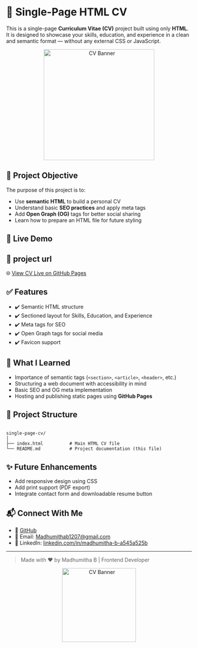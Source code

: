 # 💼 Single-Page HTML CV

This is a single-page **Curriculum Vitae (CV)** project built using only **HTML**. It is designed to showcase your skills, education, and experience in a clean and semantic format — without any external CSS or JavaScript.

<p align="center">
  <img src="https://i.pinimg.com/originals/a0/ca/d3/a0cad338302e8edd92b5a63bf7299d7c.gif" alt="CV Banner" width="300" />
</p>

## 📌 Project Objective

The purpose of this project is to:

- Use **semantic HTML** to build a personal CV
- Understand basic **SEO practices** and apply meta tags
- Add **Open Graph (OG)** tags for better social sharing
- Learn how to prepare an HTML file for future styling

## 🚀 Live Demo

## 🚀  project url 

🌐 [View CV Live on GitHub Pages](https://madhu1207-coder.github.io/single-page-cv/)



## ✅ Features

- ✔️ Semantic HTML structure
- ✔️ Sectioned layout for Skills, Education, and Experience
- ✔️ Meta tags for SEO
- ✔️ Open Graph tags for social media
- ✔️ Favicon support

## 🧠 What I Learned

- Importance of semantic tags (`<section>`, `<article>`, `<header>`, etc.)
- Structuring a web document with accessibility in mind
- Basic SEO and OG meta implementation
- Hosting and publishing static pages using **GitHub Pages**

## 📂 Project Structure

```

single-page-cv/
│
├── index.html          # Main HTML CV file
└── README.md           # Project documentation (this file)

```

## ✨ Future Enhancements

- Add responsive design using CSS
- Add print support (PDF export)
- Integrate contact form and downloadable resume button

## 📬 Connect With Me

- 🔗 [GitHub](https://github.com/Madhu1207-coder)
- 📧 Email: Madhumithab1207@gmail.com
- 💼 LinkedIn: [linkedin.com/in/madhumitha-b-a545a525b](https://www.linkedin.com/in/madhumitha-b-a545a525b)

---

> Made with ❤️ by Madhumitha B |  Frontend Developer

<p align="center">
  <img src="https://mir-s3-cdn-cf.behance.net/project_modules/fs/a2418f60390643.5a4b910e63f83.gif" alt="CV Banner" width="200" />
</p>

